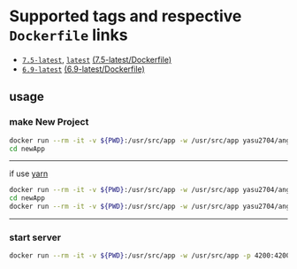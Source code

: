 # Supported tags and respective `Dockerfile` links
* [`7.5-latest`](https://github.com/yasu2704/angular-cli/blob/a664f3794dfd26db09a7463268a18a42c3d01d93/7.5-latest/Dockerfile), [`latest`](https://github.com/yasu2704/angular-cli/blob/a664f3794dfd26db09a7463268a18a42c3d01d93/7.5-latest/Dockerfile) [(7.5-latest/Dockerfile)](https://github.com/yasu2704/angular-cli/blob/a664f3794dfd26db09a7463268a18a42c3d01d93/7.5-latest/Dockerfile)
* [`6.9-latest`](https://github.com/yasu2704/angular-cli/blob/a664f3794dfd26db09a7463268a18a42c3d01d93/6.9-latest/Dockerfile) [(6.9-latest/Dockerfile)](https://github.com/yasu2704/angular-cli/blob/a664f3794dfd26db09a7463268a18a42c3d01d93/6.9-latest/Dockerfile)

## usage

### make New Project
```bash
docker run --rm -it -v ${PWD}:/usr/src/app -w /usr/src/app yasu2704/angular-cli:6.9-latest ng new newApp
cd newApp
```
---
if use [yarn](https://yarnpkg.com/)
```bash
docker run --rm -it -v ${PWD}:/usr/src/app -w /usr/src/app yasu2704/angular-cli:6.9-latest ng new newApp --skip-npm
cd newApp
docker run --rm -it -v ${PWD}:/usr/src/app -w /usr/src/app yasu2704/angular-cli:6.9-latest yarn install --ignore-optional
```
---
### start server
```bash
docker run --rm -it -v ${PWD}:/usr/src/app -w /usr/src/app -p 4200:4200 yasu2704/angular-cli:6.9-latest ng s
```